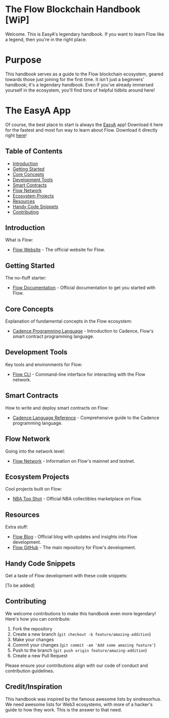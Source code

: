 # The Flow Blockchain Handbook [WiP]

Welcome. This is EasyA's legendary handbook. If you want to learn Flow like a legend, then you're in the right place.

# Purpose

This handbook serves as a guide to the Flow blockchain ecosystem, geared towards those just joining for the first time. It isn't just a beginners' handbook; it's a legendary handbook. Even if you've already immersed yourself in the ecosystem, you'll find tons of helpful tidbits around here!

# The EasyA App

Of course, the best place to start is always the [EasyA](https://www.easya.io) app! Download it here for the fastest and most fun way to learn about Flow. Download it directly right [here](https://links.easya.io/links/gotoapp)!

## Table of Contents

- [Introduction](#introduction)
- [Getting Started](#getting-started)
- [Core Concepts](#core-concepts)
- [Development Tools](#development-tools)
- [Smart Contracts](#smart-contracts)
- [Flow Network](#flow-network)
- [Ecosystem Projects](#ecosystem-projects)
- [Resources](#resources)
- [Handy Code Snippets](#handy-code-snippets)
- [Contributing](#contributing)

## Introduction

What is Flow:

- [Flow Website](https://flow.com) - The official website for Flow.

## Getting Started

The no-fluff starter:

- [Flow Documentation](https://developers.flow.com) - Official documentation to get you started with Flow.

## Core Concepts

Explanation of fundamental concepts in the Flow ecosystem:

- [Cadence Programming Language](https://cadence-lang.org/docs) - Introduction to Cadence, Flow's smart contract programming language.

## Development Tools

Key tools and environments for Flow:

- [Flow CLI](https://developers.flow.com/tools/flow-cli) - Command-line interface for interacting with the Flow network.

## Smart Contracts

How to write and deploy smart contracts on Flow:

- [Cadence Language Reference](https://cadence-lang.org/docs/language) - Comprehensive guide to the Cadence programming language.

## Flow Network

Going into the network level:

- [Flow Network](https://developers.flow.com/network) - Information on Flow's mainnet and testnet.

## Ecosystem Projects

Cool projects built on Flow:

- [NBA Top Shot](https://nbatopshot.com/) - Official NBA collectibles marketplace on Flow.

## Resources

Extra stuff:

- [Flow Blog](https://flow.com/blog) - Official blog with updates and insights into Flow development.
- [Flow GitHub](https://github.com/onflow) - The main repository for Flow's development.

## Handy Code Snippets

Get a taste of Flow development with these code snippets:

[To be added]

## Contributing

We welcome contributions to make this handbook even more legendary! Here's how you can contribute:

1. Fork the repository
2. Create a new branch (`git checkout -b feature/amazing-addition`)
3. Make your changes
4. Commit your changes (`git commit -am 'Add some amazing feature'`)
5. Push to the branch (`git push origin feature/amazing-addition`)
6. Create a new Pull Request

Please ensure your contributions align with our code of conduct and contribution guidelines.

## Credit/Inspiration

This handbook was inspired by the famous awesome lists by sindresorhus. We need awesome lists for Web3 ecosystems, with more of a hacker's guide to how they work. This is the answer to that need.

